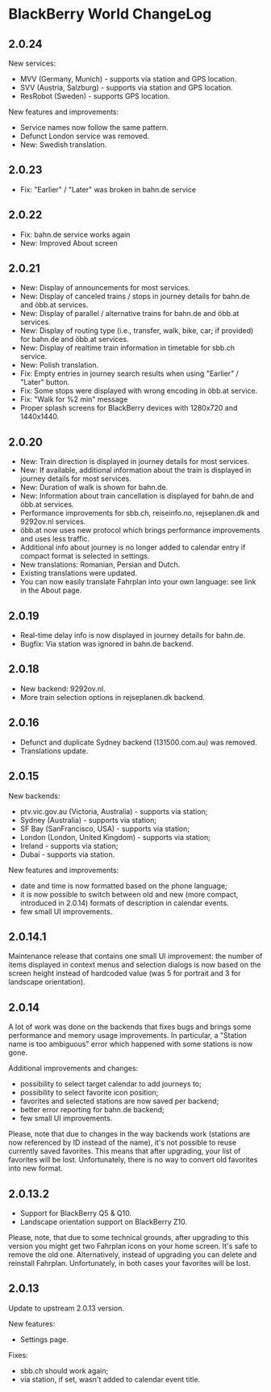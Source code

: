 BlackBerry World ChangeLog
==========================

2.0.24
------

New services:

- MVV (Germany, Munich) - supports via station and GPS location.
- SVV (Austria, Salzburg) - supports via station and GPS location.
- ResRobot (Sweden) - supports GPS location.

New features and improvements:

- Service names now follow the same pattern.
- Defunct London service was removed.
- New: Swedish translation.


2.0.23
------
- Fix: "Earlier" / "Later" was broken in bahn.de service


2.0.22
------
- Fix: bahn.de service works again
- New: Improved About screen


2.0.21
------

- New: Display of announcements for most services.
- New: Display of canceled trains / stops in journey details for bahn.de
  and öbb.at services.
- New: Display of parallel / alternative trains for bahn.de and öbb.at
  services.
- New: Display of routing type (i.e., transfer, walk, bike, car; if
  provided) for bahn.de and öbb.at services.
- New: Display of realtime train information in timetable for sbb.ch
  service.
- New: Polish translation.
- Fix: Empty entries in journey search results when using "Earlier" /
  "Later" button.
- Fix: Some stops were displayed with wrong encoding in öbb.at service.
- Fix: "Walk for %2 min" message
- Proper splash screens for BlackBerry devices with 1280x720 and
  1440x1440.


2.0.20
------

- New: Train direction is displayed in journey details for most
  services.
- New: If available, additional information about the train is displayed
  in journey details for most services.
- New: Duration of walk is shown for bahn.de.
- New: Information about train cancellation is displayed for bahn.de and
  öbb.at services.
- Performance improvements for sbb.ch, reiseinfo.no, rejseplanen.dk and
  9292ov.nl services.
- öbb.at now uses new protocol which brings performance improvements and
  uses less traffic.
- Additional info about journey is no longer added to calendar entry if
  compact format is selected in settings.
- New translations: Romanian, Persian and Dutch.
- Existing translations were updated.
- You can now easily translate Fahrplan into your own language: see link
  in the About page.


2.0.19
------

- Real-time delay info is now displayed in journey details for bahn.de.
- Bugfix: Via station was ignored in bahn.de backend.


2.0.18
------

- New backend: 9292ov.nl.
- More train selection options in rejseplanen.dk backend.


2.0.16
------

- Defunct and duplicate Sydney backend (131500.com.au) was removed.
- Translations update.


2.0.15
------

New backends:
- ptv.vic.gov.au (Victoria, Australia) - supports via station;
- Sydney (Australia) - supports via station;
- SF Bay (SanFrancisco, USA) - supports via station;
- London (London, United Kingdom) - supports via station;
- Ireland - supports via station;
- Dubai - supports via station.

New features and improvements:
- date and time is now formatted based on the phone language;
- it is now possible to switch between old and new (more compact, introduced
  in 2.0.14) formats of description in calendar events.
- few small UI improvements.


2.0.14.1
--------

Maintenance release that contains one small UI improvement: the number
of items displayed in context menus and selection dialogs is now based
on the screen height instead of hardcoded value (was 5 for portrait and
3 for landscape orientation).


2.0.14
------

A lot of work was done on the backends that fixes bugs and brings some
performance and memory usage improvements. In particular, a "Station
name is too ambiguous" error which happened with some stations is now
gone.

Additional improvements and changes:
- possibility to select target calendar to add journeys to;
- possibility to select favorite icon position;
- favorites and selected stations are now saved per backend;
- better error reporting for bahn.de backend;
- few small UI improvements.

Please, note that due to changes in the way backends work (stations are
now referenced by ID instead of the name), it's not possible to reuse
currently saved favorites. This means that after upgrading, your list of
favorites will be lost. Unfortunately, there is no way to convert old
favorites into new format.


2.0.13.2
--------

- Support for BlackBerry Q5 &amp; Q10.
- Landscape orientation support on BlackBerry Z10.

Please, note, that due to some technical grounds, after upgrading to
this version you might get two Fahrplan icons on your home screen. It's
safe to remove the old one. Alternatively, instead of upgrading you can
delete and reinstall Fahrplan. Unfortunately, in both cases your
favorites will be lost.


2.0.13
------

Update to upstream 2.0.13 version.

New features:
- Settings page.

Fixes:
- sbb.ch should work again;
- via station, if set, wasn't added to calendar event title.
